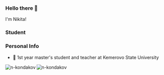 ### Hello there 👋
I'm Nikita!

### Student
### Personal Info
- 📖 1st year master's student and teacher at Kemerovo State University

<img align="left" alt="n-kondakov" src="https://github-readme-stats.vercel.app/api?username=n-kondakov&show_icons=true&hide_border=true&count_private=true&include_all_commits=true&hide_title=true" />
<img align="left" alt="n-kondakov" src="https://github-readme-stats.vercel.app/api/top-langs/?username=n-kondakov&layout=compact&hide_border=true&hide_title=true&card_width=200" />
